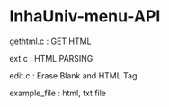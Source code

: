 # InhaUniv-menu-API

gethtml.c : GET HTML

ext.c : HTML PARSING

edit.c : Erase Blank and HTML Tag


example_file : html, txt file
